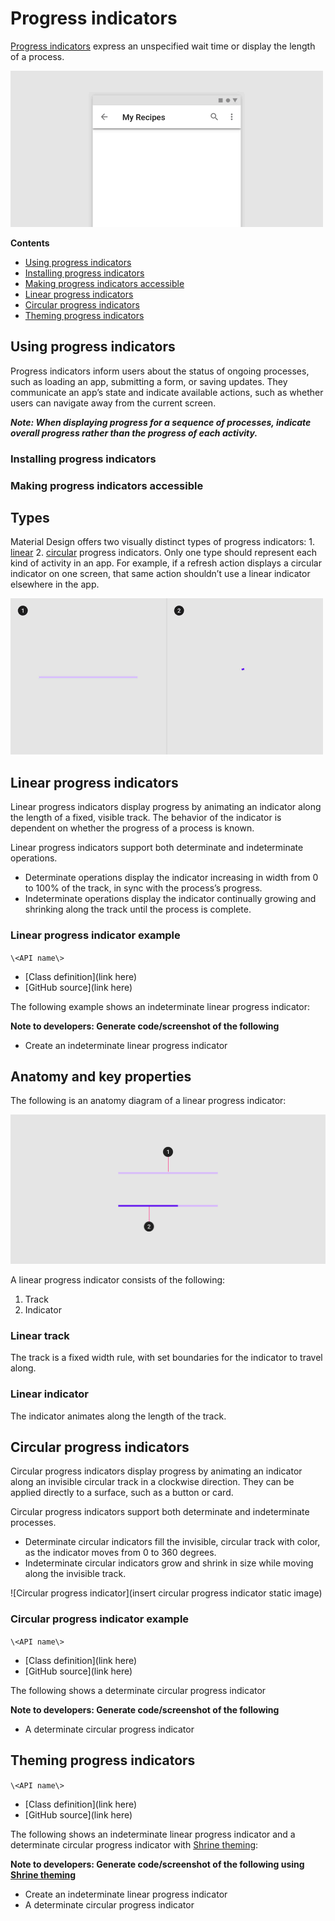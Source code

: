 <!--docs:
title: "Material progress indicators"
layout: detail
section: components
excerpt: "Progress indicators express an unspecified wait time or display the length of a process."
iconId: 
path: /catalog/material-progress-indicators/
-->

# Progress indicators

[Progress indicators](https://material.io/components/progress-indicators) express an unspecified wait time or display the length of a process.


![Progress indicator hero](assets/hero-1.gif)

**Contents**

* [Using progress indicators](#using-progress-indicators)
* [Installing progress indicators](#installing-progress-indicators)
* [Making progress indicators accessible](#making-progress-indicators-accessible)
* [Linear progress indicators](#linear-progress-indicators)
* [Circular progress indicators](#circular-progress-indicators)
* [Theming progress indicators](#theming-progress-indicators)

## Using progress indicators

Progress indicators inform users about the status of ongoing processes, such as loading an app, submitting a form, or saving updates. They communicate an app’s state and indicate available actions, such as whether users can navigate away from the current screen.



_**Note: When displaying progress for a sequence of processes, indicate overall progress rather than the progress of each activity.**_

### Installing progress indicators

### Making progress indicators accessible

## Types

Material Design offers two visually distinct types of progress indicators:  1. [linear](#linear-progress-indicators) 2. [circular](#circular-progress-indicators) progress indicators. Only one type should represent each kind of activity in an app. For example, if a refresh action displays a circular indicator on one screen, that same action shouldn’t use a linear indicator elsewhere in the app.

![Composite image of progress indicator types](assets/composite-1.gif)

## Linear progress indicators

Linear progress indicators display progress by animating an indicator along the length of a fixed, visible track. The behavior of the indicator is dependent on whether the progress of a process is known.


Linear progress indicators support both determinate and indeterminate operations.
* Determinate operations display the indicator increasing in width from 0 to 100% of the track, in sync with the process’s progress.
* Indeterminate operations display the indicator continually growing and shrinking along the track until the process is complete.


### Linear progress indicator example


`\<API name\>`
* [Class definition](link here)
* [GitHub source](link here)

The following example shows an indeterminate linear progress indicator:

**Note to developers: Generate code/screenshot of the following**
* Create an indeterminate linear progress indicator



## Anatomy and key properties

The following is an anatomy diagram of a linear progress indicator:

![Linear progress indicator anatomy](assets/LinearProgress_anatomy.png)

A linear progress indicator consists of the following:
1. Track
2. Indicator

### Linear track
The track is a fixed width rule, with set boundaries for the indicator to travel along.


### Linear indicator
The indicator animates along the length of the track.

## Circular progress indicators

Circular progress indicators display progress by animating an indicator along an invisible circular track in a clockwise direction. They can be applied directly to a surface, such as a button or card.


Circular progress indicators support both determinate and indeterminate processes.
* Determinate circular indicators fill the invisible, circular track with color, as the indicator moves from 0 to 360 degrees.
* Indeterminate circular indicators grow and shrink in size while moving along the invisible track.

![Circular progress indicator](insert circular progress indicator static image)

### Circular progress indicator example


`\<API name\>`
* [Class definition](link here)
* [GitHub source](link here)

The following shows a determinate circular progress indicator

**Note to developers: Generate code/screenshot of the following**
* A determinate circular progress indicator

## Theming progress indicators


`\<API name\>`
* [Class definition](link here)
* [GitHub source](link here)

The following shows an indeterminate linear progress indicator and a determinate circular progress indicator with [Shrine theming](https://material.io/design/material-studies/shrine.html):

**Note to developers: Generate code/screenshot of the following using [Shrine theming](https://material.io/design/material-studies/shrine.html)**
* Create an indeterminate linear progress indicator
* A determinate circular progress indicator


